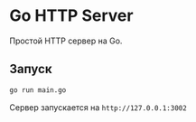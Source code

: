 # Go HTTP Server

Простой HTTP сервер на Go.

## Запуск

```bash
go run main.go
```

Сервер запускается на `http://127.0.0.1:3002`
